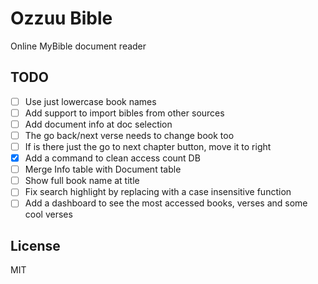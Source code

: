 # Ozzuu Bible

Online MyBible document reader

## TODO

- [ ] Use just lowercase book names
- [ ] Add support to import bibles from other sources
- [ ] Add document info at doc selection
- [ ] The go back/next verse needs to change book too
- [ ] If is there just the go to next chapter button, move it to right
- [x] Add a command to clean access count DB
- [ ] Merge Info table with Document table
- [ ] Show full book name at title
- [ ] Fix search highlight by replacing with a case insensitive function
- [ ] Add a dashboard to see the most accessed books, verses and some cool verses

## License

MIT
